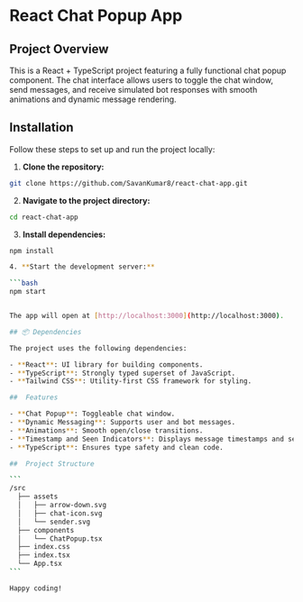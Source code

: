 # React Chat Popup App

## Project Overview

This is a React + TypeScript project featuring a fully functional chat popup component. The chat interface allows users to toggle the chat window, send messages, and receive simulated bot responses with smooth animations and dynamic message rendering.

## Installation

Follow these steps to set up and run the project locally:

1. **Clone the repository:**

```bash
git clone https://github.com/SavanKumar8/react-chat-app.git
```

2. **Navigate to the project directory:**

```bash
cd react-chat-app
```

3. **Install dependencies:**

````bash
npm install

4. **Start the development server:**

```bash
npm start


The app will open at [http://localhost:3000](http://localhost:3000).

## 📦 Dependencies

The project uses the following dependencies:

- **React**: UI library for building components.
- **TypeScript**: Strongly typed superset of JavaScript.
- **Tailwind CSS**: Utility-first CSS framework for styling.

##  Features

- **Chat Popup**: Toggleable chat window.
- **Dynamic Messaging**: Supports user and bot messages.
- **Animations**: Smooth open/close transitions.
- **Timestamp and Seen Indicators**: Displays message timestamps and seen status.
- **TypeScript**: Ensures type safety and clean code.

##  Project Structure

```
/src
  ├── assets
  │   ├── arrow-down.svg
  │   ├── chat-icon.svg
  │   └── sender.svg
  ├── components
  │   └── ChatPopup.tsx
  ├── index.css
  ├── index.tsx
  └── App.tsx
```

Happy coding!
````
